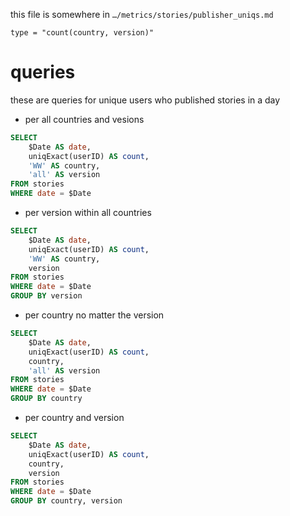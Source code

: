 this file is somewhere in `…/metrics/stories/publisher_uniqs.md`

```raw
type = "count(country, version)"
```

# queries

these are queries for unique users who published stories in a day

* per all countries and vesions
```sql
SELECT
    $Date AS date,
    uniqExact(userID) AS count,
    'WW' AS country,
    'all' AS version
FROM stories
WHERE date = $Date
```

* per version within all countries
```sql
SELECT
    $Date AS date,
    uniqExact(userID) AS count,
    'WW' AS country,
    version
FROM stories
WHERE date = $Date
GROUP BY version
```

* per country no matter the version
```sql
SELECT
    $Date AS date,
    uniqExact(userID) AS count,
    country,
    'all' AS version 
FROM stories
WHERE date = $Date
GROUP BY country
```

* per country and version
```sql
SELECT
    $Date AS date,
    uniqExact(userID) AS count,
    country,
    version
FROM stories
WHERE date = $Date
GROUP BY country, version
```
